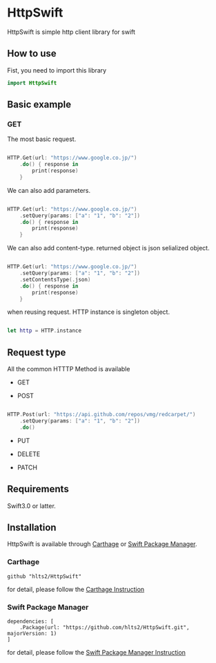 # HttpSwift
HttpSwift is simple http client library for swift

## How to use
Fist, you need to import this library

```swift
import HttpSwift
```

## Basic example

### GET

The most basic request.

```swift

HTTP.Get(url: "https://www.google.co.jp/")
    .do() { response in
        print(response)
    }

```

We can also add parameters.

```swift

HTTP.Get(url: "https://www.google.co.jp/")
    .setQuery(params: ["a": "1", "b": "2"])
    .do() { response in
        print(response)
    }

```

We can also add content-type. returned object is json selialized object.

```swift

HTTP.Get(url: "https://www.google.co.jp/")
    .setQuery(params: ["a": "1", "b": "2"])
    .setContentsType(.json)
    .do() { response in
        print(response)
    }

```

when reusing request. HTTP instance is singleton object.

```swift

let http = HTTP.instance

```

## Request type
All the common HTTTP Method is available

- GET

- POST

```swift

HTTP.Post(url: "https://api.github.com/repos/vmg/redcarpet/")
    .setQuery(params: ["a": "1", "b": "2"])
    .do()

```

- PUT

- DELETE

- PATCH


## Requirements
Swift3.0 or latter.

## Installation

HttpSwift is available through [Carthage](https://github.com/Carthage/Carthage) or
[Swift Package Manager](https://github.com/apple/swift-package-manager).

### Carthage

```
github "hlts2/HttpSwift"
```

for detail, please follow the [Carthage Instruction](https://github.com/Carthage/Carthage#if-youre-building-for-ios-tvos-or-watchos)

### Swift Package Manager

```
dependencies: [
    .Package(url: "https://github.com/hlts2/HttpSwift.git", majorVersion: 1)
]
```

for detail, please follow the [Swift Package Manager Instruction](https://github.com/apple/swift-package-manager/blob/master/Documentation/Usage.md)
